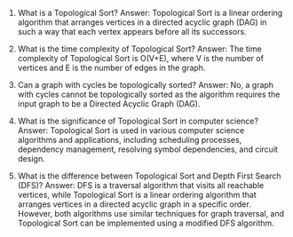 

1. What is a Topological Sort?
Answer: Topological Sort is a linear ordering algorithm that arranges vertices in a directed acyclic graph (DAG) in such a way that each vertex appears before all its successors.

2. What is the time complexity of Topological Sort?
Answer: The time complexity of Topological Sort is O(V+E), where V is the number of vertices and E is the number of edges in the graph.

3. Can a graph with cycles be topologically sorted?
Answer: No, a graph with cycles cannot be topologically sorted as the algorithm requires the input graph to be a Directed Acyclic Graph (DAG).

4. What is the significance of Topological Sort in computer science?
Answer: Topological Sort is used in various computer science algorithms and applications, including scheduling processes, dependency management, resolving symbol dependencies, and circuit design.

5. What is the difference between Topological Sort and Depth First Search (DFS)?
Answer: DFS is a traversal algorithm that visits all reachable vertices, while Topological Sort is a linear ordering algorithm that arranges vertices in a directed acyclic graph in a specific order. However, both algorithms use similar techniques for graph traversal, and Topological Sort can be implemented using a modified DFS algorithm.